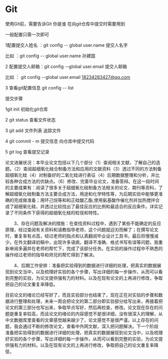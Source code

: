 # Git

   使用Git前，需要告诉Git 你是谁 在向git仓库中提交时需要用到

一般配置只需一次即可

1配置提交人姓名 ：git  config -- global user.name 提交人名字

比如 ：git config -- global user.name  孙建国

2 配置提交人邮箱：git config --global user.email 提交人邮箱   

比如 ： git config --global user.email 18234283427@qq.com

3 查看git配置信息 git config -- list

提交步骤

1git init 初始化git仓库

2 git status 查看文件状态

3  git add 文件列表 追踪文件

4  git commit - m 提交信息 向仓库中提交代码

5   git  log   查看提交记录

















论文进展状况：本毕业论文包括以下几个部分（1）查阅相关文献，了解自己的选题。（2）查阅超细氧化硅合制备方法和应用的文献资料（3）透过不同的方法制备超细氧化硅（4）对制备好的二氧化硅进行表征（4）后期数据整理和分析，并比较各种合成方法的优缺点。（6）修改、完善毕业论文，准备答辩。在这一段时间的主要成果有：阅读了很多关于超细氧化硅制备方法相关的论文、期刊等资料，了解超细氧化硅制备方法主要合成方法，用途和化学特性等，为后期实验中能够更准确的完成做准备；用环己烷等和和正硅酸乙酯,使用氨基酸作催化剂并加热搅拌合成了超细氧化硅，并透过比较找出了最佳反应的比例和最适合的反应条件。详实记录了不同条件下获得的超细氧化硅的粒径和特性。

　　3、存在问题及解决的措施：在查找资料过程中，遇到了某些不能确定的反应原理，经过查阅有关资料和请教指导老师，这个问题就迎刃而解了；在撰写论文时，重复率有点高，经过老师的指点和认真翻阅毕业设计工具书，最后将慢慢减少。在外文翻译初稿中，出现许多语病，翻译不准确、格式书写有误等问题，我重新审阅多遍并在老师的帮忙下，完成了该部分任务。在实验的操作过程中不熟悉的操作经过老师的指导和师兄的帮忙得到了解决。

　　4、后期工作安排：准备把实验得到的数据进行详细的处理，把真实的数据展现到论文当中，以及梳理好实验的各个步骤，写出详细的每一步操作，从而可以看到完整的实验，为论文提供强有力的材料。以及在现有论文的上再进行修改，争取把自己的论文重复率降低。

 

目前论文的绪论已经写好了，而且实验部分也结束了，现在正在对实验的步骤和数据进行整理和处理，未来一周会把论文的第二部分即实验部分给写出来，再接着把论文的第三部分也写出来，争取早点写好，然后再检查，修改。论文现在存在的问题是重复率较高，而且论文的绪论的内容感觉不是很详细，没有很深入的理解，从中文数据库里查看的文章感觉越来越少了，论文感觉不是很严谨。以上存在的问题，我会通过不断的修改论文，查看中外网文献，深入把问题解决。下一个阶段
准备把实验得到的数据进行详细的处理，把真实的数据展现到论文当中，以及梳理好实验的各个步骤，写出详细的每一步操作，从而可以看到完整的实验，为论文提供强有力的材料。以及在现有论文的上再进行修改，争取把自己的论文重复率降低，